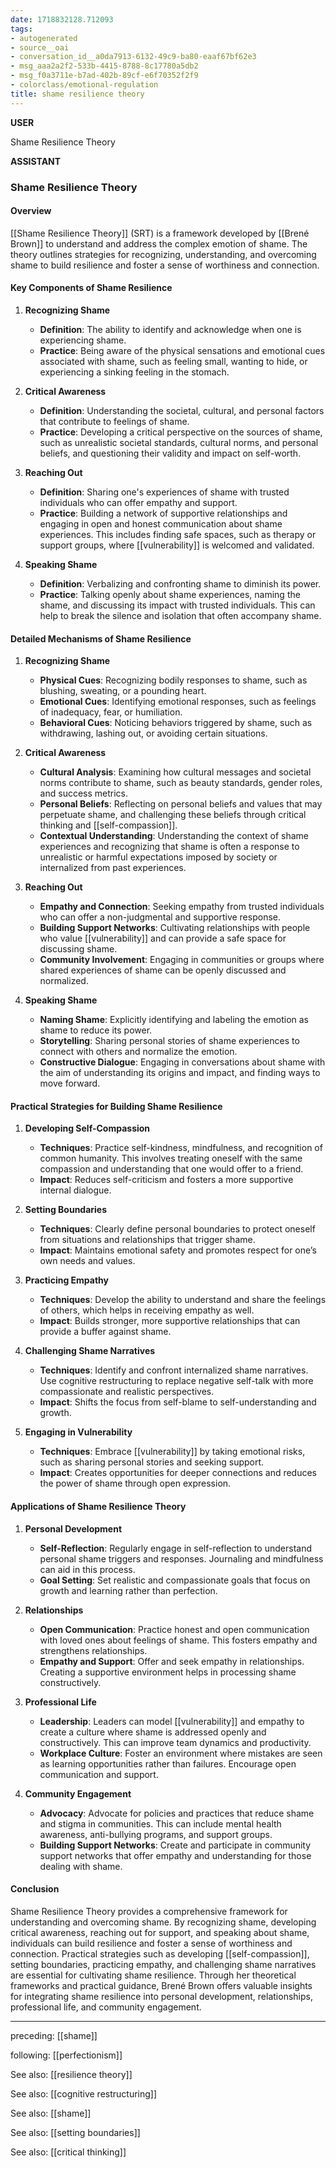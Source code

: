 ```yaml
---
date: 1718832128.712093
tags:
- autogenerated
- source__oai
- conversation_id__a0da7913-6132-49c9-ba80-eaaf67bf62e3
- msg_aaa2a2f2-533b-4415-8788-8c17780a5db2
- msg_f0a3711e-b7ad-402b-89cf-e6f70352f2f9
- colorclass/emotional-regulation
title: shame resilience theory
---
```


**USER**

Shame Resilience Theory


**ASSISTANT**

### Shame Resilience Theory

#### Overview
[[Shame Resilience Theory]] (SRT) is a framework developed by [[Brené Brown]] to understand and address the complex emotion of shame. The theory outlines strategies for recognizing, understanding, and overcoming shame to build resilience and foster a sense of worthiness and connection.

#### Key Components of Shame Resilience

1. **Recognizing Shame**
    - **Definition**: The ability to identify and acknowledge when one is experiencing shame.
    - **Practice**: Being aware of the physical sensations and emotional cues associated with shame, such as feeling small, wanting to hide, or experiencing a sinking feeling in the stomach.

2. **Critical Awareness**
    - **Definition**: Understanding the societal, cultural, and personal factors that contribute to feelings of shame.
    - **Practice**: Developing a critical perspective on the sources of shame, such as unrealistic societal standards, cultural norms, and personal beliefs, and questioning their validity and impact on self-worth.

3. **Reaching Out**
    - **Definition**: Sharing one's experiences of shame with trusted individuals who can offer empathy and support.
    - **Practice**: Building a network of supportive relationships and engaging in open and honest communication about shame experiences. This includes finding safe spaces, such as therapy or support groups, where [[vulnerability]] is welcomed and validated.

4. **Speaking Shame**
    - **Definition**: Verbalizing and confronting shame to diminish its power.
    - **Practice**: Talking openly about shame experiences, naming the shame, and discussing its impact with trusted individuals. This can help to break the silence and isolation that often accompany shame.

#### Detailed Mechanisms of Shame Resilience

1. **Recognizing Shame**
    - **Physical Cues**: Recognizing bodily responses to shame, such as blushing, sweating, or a pounding heart.
    - **Emotional Cues**: Identifying emotional responses, such as feelings of inadequacy, fear, or humiliation.
    - **Behavioral Cues**: Noticing behaviors triggered by shame, such as withdrawing, lashing out, or avoiding certain situations.

2. **Critical Awareness**
    - **Cultural Analysis**: Examining how cultural messages and societal norms contribute to shame, such as beauty standards, gender roles, and success metrics.
    - **Personal Beliefs**: Reflecting on personal beliefs and values that may perpetuate shame, and challenging these beliefs through critical thinking and [[self-compassion]].
    - **Contextual Understanding**: Understanding the context of shame experiences and recognizing that shame is often a response to unrealistic or harmful expectations imposed by society or internalized from past experiences.

3. **Reaching Out**
    - **Empathy and Connection**: Seeking empathy from trusted individuals who can offer a non-judgmental and supportive response.
    - **Building Support Networks**: Cultivating relationships with people who value [[vulnerability]] and can provide a safe space for discussing shame.
    - **Community Involvement**: Engaging in communities or groups where shared experiences of shame can be openly discussed and normalized.

4. **Speaking Shame**
    - **Naming Shame**: Explicitly identifying and labeling the emotion as shame to reduce its power.
    - **Storytelling**: Sharing personal stories of shame experiences to connect with others and normalize the emotion.
    - **Constructive Dialogue**: Engaging in conversations about shame with the aim of understanding its origins and impact, and finding ways to move forward.

#### Practical Strategies for Building Shame Resilience

1. **Developing Self-Compassion**
    - **Techniques**: Practice self-kindness, mindfulness, and recognition of common humanity. This involves treating oneself with the same compassion and understanding that one would offer to a friend.
    - **Impact**: Reduces self-criticism and fosters a more supportive internal dialogue.

2. **Setting Boundaries**
    - **Techniques**: Clearly define personal boundaries to protect oneself from situations and relationships that trigger shame.
    - **Impact**: Maintains emotional safety and promotes respect for one’s own needs and values.

3. **Practicing Empathy**
    - **Techniques**: Develop the ability to understand and share the feelings of others, which helps in receiving empathy as well.
    - **Impact**: Builds stronger, more supportive relationships that can provide a buffer against shame.

4. **Challenging Shame Narratives**
    - **Techniques**: Identify and confront internalized shame narratives. Use cognitive restructuring to replace negative self-talk with more compassionate and realistic perspectives.
    - **Impact**: Shifts the focus from self-blame to self-understanding and growth.

5. **Engaging in Vulnerability**
    - **Techniques**: Embrace [[vulnerability]] by taking emotional risks, such as sharing personal stories and seeking support.
    - **Impact**: Creates opportunities for deeper connections and reduces the power of shame through open expression.

#### Applications of Shame Resilience Theory

1. **Personal Development**
    - **Self-Reflection**: Regularly engage in self-reflection to understand personal shame triggers and responses. Journaling and mindfulness can aid in this process.
    - **Goal Setting**: Set realistic and compassionate goals that focus on growth and learning rather than perfection.

2. **Relationships**
    - **Open Communication**: Practice honest and open communication with loved ones about feelings of shame. This fosters empathy and strengthens relationships.
    - **Empathy and Support**: Offer and seek empathy in relationships. Creating a supportive environment helps in processing shame constructively.

3. **Professional Life**
    - **Leadership**: Leaders can model [[vulnerability]] and empathy to create a culture where shame is addressed openly and constructively. This can improve team dynamics and productivity.
    - **Workplace Culture**: Foster an environment where mistakes are seen as learning opportunities rather than failures. Encourage open communication and support.

4. **Community Engagement**
    - **Advocacy**: Advocate for policies and practices that reduce shame and stigma in communities. This can include mental health awareness, anti-bullying programs, and support groups.
    - **Building Support Networks**: Create and participate in community support networks that offer empathy and understanding for those dealing with shame.

#### Conclusion

Shame Resilience Theory provides a comprehensive framework for understanding and overcoming shame. By recognizing shame, developing critical awareness, reaching out for support, and speaking about shame, individuals can build resilience and foster a sense of worthiness and connection. Practical strategies such as developing [[self-compassion]], setting boundaries, practicing empathy, and challenging shame narratives are essential for cultivating shame resilience. Through her theoretical frameworks and practical guidance, Brené Brown offers valuable insights for integrating shame resilience into personal development, relationships, professional life, and community engagement.


---

preceding: [[shame]]  


following: [[perfectionism]]

See also: [[resilience theory]]


See also: [[cognitive restructuring]]


See also: [[shame]]


See also: [[setting boundaries]]


See also: [[critical thinking]]